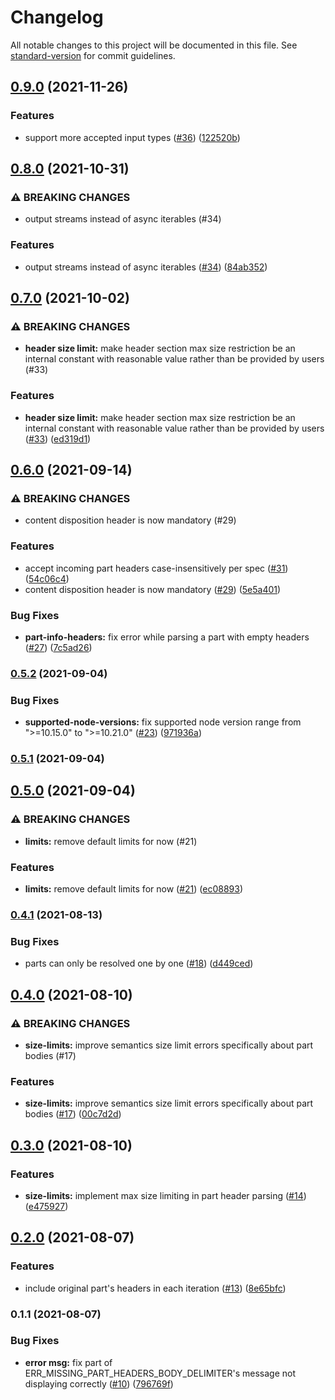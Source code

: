 # Changelog

All notable changes to this project will be documented in this file. See [standard-version](https://github.com/conventional-changelog/standard-version) for commit guidelines.

## [0.9.0](https://github.com/shtaif/multerator/compare/v0.8.0...v0.9.0) (2021-11-26)


### Features

* support more accepted input types ([#36](https://github.com/shtaif/multerator/issues/36)) ([122520b](https://github.com/shtaif/multerator/commit/122520bfbbc834a2965e7d47d543db6d4267b3d6))

## [0.8.0](https://github.com/shtaif/multerator/compare/v0.7.0...v0.8.0) (2021-10-31)


### ⚠ BREAKING CHANGES

* output streams instead of async iterables (#34)

### Features

* output streams instead of async iterables ([#34](https://github.com/shtaif/multerator/issues/34)) ([84ab352](https://github.com/shtaif/multerator/commit/84ab3520f8120ab3754906283dacc65a979e1b6c))

## [0.7.0](https://github.com/shtaif/multerator/compare/v0.6.0...v0.7.0) (2021-10-02)


### ⚠ BREAKING CHANGES

* **header size limit:** make header section max size restriction be an internal constant with reasonable value rather than be provided by users (#33)

### Features

* **header size limit:** make header section max size restriction be an internal constant with reasonable value rather than be provided by users ([#33](https://github.com/shtaif/multerator/issues/33)) ([ed319d1](https://github.com/shtaif/multerator/commit/ed319d14c072f8384c1a643d3b42848383ea889f))

## [0.6.0](https://github.com/shtaif/multerator/compare/v0.5.2...v0.6.0) (2021-09-14)


### ⚠ BREAKING CHANGES

* content disposition header is now mandatory (#29)

### Features

* accept incoming part headers case-insensitively per spec ([#31](https://github.com/shtaif/multerator/issues/31)) ([54c06c4](https://github.com/shtaif/multerator/commit/54c06c4fa0a5c57c3da6fc27a040cf504c7c7216))
* content disposition header is now mandatory ([#29](https://github.com/shtaif/multerator/issues/29)) ([5e5a401](https://github.com/shtaif/multerator/commit/5e5a4012c43e65fe240528ed31688d12509550c0))


### Bug Fixes

* **part-info-headers:** fix error while parsing a part with empty headers ([#27](https://github.com/shtaif/multerator/issues/27)) ([7c5ad26](https://github.com/shtaif/multerator/commit/7c5ad26f70607da41f3cda8e4223ca61f6dd7b31))

### [0.5.2](https://github.com/shtaif/multerator/compare/v0.5.1...v0.5.2) (2021-09-04)


### Bug Fixes

* **supported-node-versions:** fix supported node version range from ">=10.15.0" to ">=10.21.0" ([#23](https://github.com/shtaif/multerator/issues/23)) ([971936a](https://github.com/shtaif/multerator/commit/971936a3da298c86f2b506213afc0e5b6b16838f))

### [0.5.1](https://github.com/shtaif/multerator/compare/v0.5.0...v0.5.1) (2021-09-04)

## [0.5.0](https://github.com/shtaif/multerator/compare/v0.4.1...v0.5.0) (2021-09-04)


### ⚠ BREAKING CHANGES

* **limits:** remove default limits for now (#21)

### Features

* **limits:** remove default limits for now ([#21](https://github.com/shtaif/multerator/issues/21)) ([ec08893](https://github.com/shtaif/multerator/commit/ec08893ce5cfa5de7fbb999006d6bbfc55bf6fac))

### [0.4.1](https://github.com/shtaif/multerator/compare/v0.4.0...v0.4.1) (2021-08-13)


### Bug Fixes

* parts can only be resolved one by one ([#18](https://github.com/shtaif/multerator/issues/18)) ([d449ced](https://github.com/shtaif/multerator/commit/d449cedc376354c330433572b6ac24217614bd4a))

## [0.4.0](https://github.com/shtaif/multerator/compare/v0.3.0...v0.4.0) (2021-08-10)


### ⚠ BREAKING CHANGES

* **size-limits:** improve semantics size limit errors specifically about part bodies (#17)

### Features

* **size-limits:** improve semantics size limit errors specifically about part bodies ([#17](https://github.com/shtaif/multerator/issues/17)) ([00c7d2d](https://github.com/shtaif/multerator/commit/00c7d2d26ae2ede006c3cd96d9fc6a3dd6840784))

## [0.3.0](https://github.com/shtaif/multerator/compare/v0.2.0...v0.3.0) (2021-08-10)


### Features

* **size-limits:** implement max size limiting in part header parsing ([#14](https://github.com/shtaif/multerator/issues/14)) ([e475927](https://github.com/shtaif/multerator/commit/e47592714c2bf111d58b7d67bc364b7dc6ef7444))

## [0.2.0](https://github.com/shtaif/multerator/compare/v0.1.1...v0.2.0) (2021-08-07)


### Features

* include original part's headers in each iteration ([#13](https://github.com/shtaif/multerator/issues/13)) ([8e65bfc](https://github.com/shtaif/multerator/commit/8e65bfc63dcb717533f1ecc725772b65bf778340))

### 0.1.1 (2021-08-07)


### Bug Fixes

* **error msg:** fix part of ERR_MISSING_PART_HEADERS_BODY_DELIMITER's message not displaying correctly ([#10](https://github.com/shtaif/multerator/issues/10)) ([796769f](https://github.com/shtaif/multerator/commit/796769f6046574bc1d443399f0110c524b69274a))
